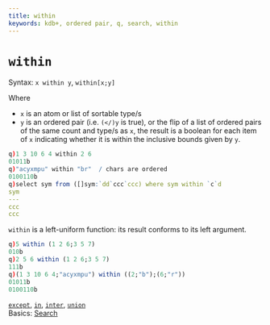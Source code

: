 ```yaml
---
title: within
keywords: kdb+, ordered pair, q, search, within
---
```





# `within`


Syntax: `x within y`, `within[x;y]`

Where 

-   `x` is an atom or list of sortable type/s
-   `y` is an ordered pair (i.e. `(</)y` is true), or the flip of a list of ordered pairs of the same count and type/s as `x`, the result is a boolean for each item of `x` indicating whether it is within the inclusive bounds given by `y`.

```q
q)1 3 10 6 4 within 2 6
01011b
q)"acyxmpu" within "br"  / chars are ordered
0100110b
q)select sym from ([]sym:`dd`ccc`ccc) where sym within `c`d
sym
---
ccc
ccc
```

`within` is a left-uniform function: its result conforms to its left argument.

```q
q)5 within (1 2 6;3 5 7)
010b
q)2 5 6 within (1 2 6;3 5 7)
111b
q)(1 3 10 6 4;"acyxmpu") within ((2;"b");(6;"r"))
01011b
0100110b
```


<i class="far fa-hand-point-right"></i> 
[`except`](except.md), 
[`in`](in.md), 
[`inter`](inter.md), 
[`union`](union.md)  
Basics: [Search](../basics/search.md)


